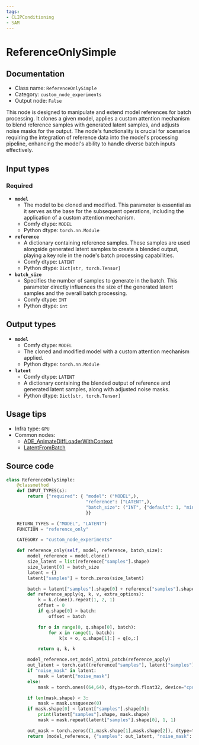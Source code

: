 ```yaml
---
tags:
- CLIPConditioning
- SAM
---
```


# ReferenceOnlySimple
## Documentation
- Class name: `ReferenceOnlySimple`
- Category: `custom_node_experiments`
- Output node: `False`

This node is designed to manipulate and extend model references for batch processing. It clones a given model, applies a custom attention mechanism to blend reference samples with generated latent samples, and adjusts noise masks for the output. The node's functionality is crucial for scenarios requiring the integration of reference data into the model's processing pipeline, enhancing the model's ability to handle diverse batch inputs effectively.
## Input types
### Required
- **`model`**
    - The model to be cloned and modified. This parameter is essential as it serves as the base for the subsequent operations, including the application of a custom attention mechanism.
    - Comfy dtype: `MODEL`
    - Python dtype: `torch.nn.Module`
- **`reference`**
    - A dictionary containing reference samples. These samples are used alongside generated latent samples to create a blended output, playing a key role in the node's batch processing capabilities.
    - Comfy dtype: `LATENT`
    - Python dtype: `Dict[str, torch.Tensor]`
- **`batch_size`**
    - Specifies the number of samples to generate in the batch. This parameter directly influences the size of the generated latent samples and the overall batch processing.
    - Comfy dtype: `INT`
    - Python dtype: `int`
## Output types
- **`model`**
    - Comfy dtype: `MODEL`
    - The cloned and modified model with a custom attention mechanism applied.
    - Python dtype: `torch.nn.Module`
- **`latent`**
    - Comfy dtype: `LATENT`
    - A dictionary containing the blended output of reference and generated latent samples, along with adjusted noise masks.
    - Python dtype: `Dict[str, torch.Tensor]`
## Usage tips
- Infra type: `GPU`
- Common nodes:
    - [ADE_AnimateDiffLoaderWithContext](../../ComfyUI-AnimateDiff-Evolved/Nodes/ADE_AnimateDiffLoaderWithContext.md)
    - [LatentFromBatch](../../Comfy/Nodes/LatentFromBatch.md)



## Source code
```python
class ReferenceOnlySimple:
    @classmethod
    def INPUT_TYPES(s):
        return {"required": { "model": ("MODEL",),
                              "reference": ("LATENT",),
                              "batch_size": ("INT", {"default": 1, "min": 1, "max": 64})
                              }}

    RETURN_TYPES = ("MODEL", "LATENT")
    FUNCTION = "reference_only"

    CATEGORY = "custom_node_experiments"

    def reference_only(self, model, reference, batch_size):
        model_reference = model.clone()
        size_latent = list(reference["samples"].shape)
        size_latent[0] = batch_size
        latent = {}
        latent["samples"] = torch.zeros(size_latent)

        batch = latent["samples"].shape[0] + reference["samples"].shape[0]
        def reference_apply(q, k, v, extra_options):
            k = k.clone().repeat(1, 2, 1)
            offset = 0
            if q.shape[0] > batch:
                offset = batch

            for o in range(0, q.shape[0], batch):
                for x in range(1, batch):
                    k[x + o, q.shape[1]:] = q[o,:]

            return q, k, k

        model_reference.set_model_attn1_patch(reference_apply)
        out_latent = torch.cat((reference["samples"], latent["samples"]))
        if "noise_mask" in latent:
            mask = latent["noise_mask"]
        else:
            mask = torch.ones((64,64), dtype=torch.float32, device="cpu")

        if len(mask.shape) < 3:
            mask = mask.unsqueeze(0)
        if mask.shape[0] < latent["samples"].shape[0]:
            print(latent["samples"].shape, mask.shape)
            mask = mask.repeat(latent["samples"].shape[0], 1, 1)

        out_mask = torch.zeros((1,mask.shape[1],mask.shape[2]), dtype=torch.float32, device="cpu")
        return (model_reference, {"samples": out_latent, "noise_mask": torch.cat((out_mask, mask))})

```
